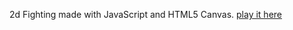 2d Fighting made with JavaScript and HTML5 Canvas.
[play it here](http://runedlexiconv.github.io/TheReckoning/)